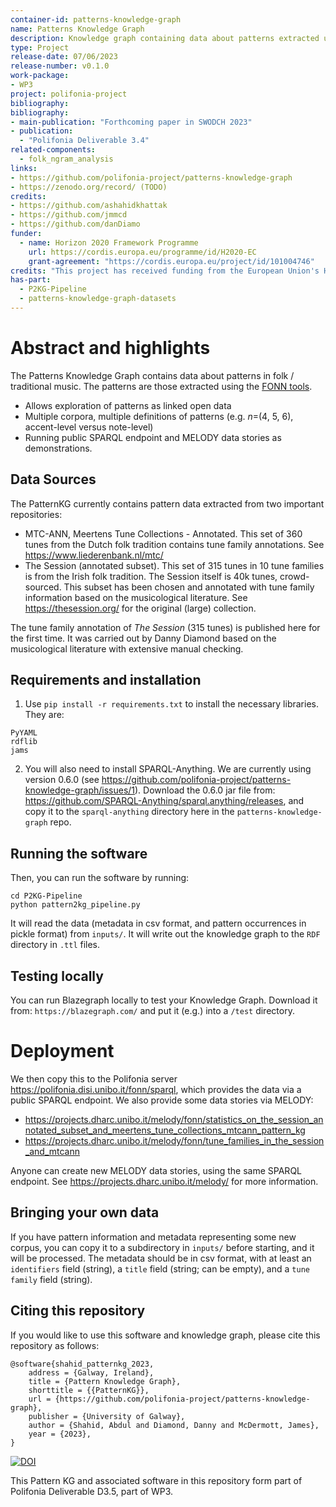 ```yaml
---
container-id: patterns-knowledge-graph
name: Patterns Knowledge Graph
description: Knowledge graph containing data about patterns extracted using the [FONN tools](https://github.com/polifonia-project/folk_ngram_analysis), and software for creating that knowledge graph
type: Project
release-date: 07/06/2023
release-number: v0.1.0
work-package:
- WP3
project: polifonia-project
bibliography:
bibliography:
- main-publication: "Forthcoming paper in SWODCH 2023"
- publication: 
  - "Polifonia Deliverable 3.4"
related-components:
  - folk_ngram_analysis
links:
- https://github.com/polifonia-project/patterns-knowledge-graph
- https://zenodo.org/record/ (TODO)
credits:
- https://github.com/ashahidkhattak
- https://github.com/jmmcd
- https://github.com/danDiamo
funder:
  - name: Horizon 2020 Framework Programme
    url: https://cordis.europa.eu/programme/id/H2020-EC
    grant-agreement: "https://cordis.europa.eu/project/id/101004746"
credits: "This project has received funding from the European Union's Horizon 2020 research and innovation programme under grant agreement N. 101004746."
has-part:
  - P2KG-Pipeline
  - patterns-knowledge-graph-datasets
---
```


# Abstract and highlights
The Patterns Knowledge Graph contains data about patterns in folk / traditional music. The patterns are those extracted using the [FONN tools](https://github.com/polifonia-project/folk_ngram_analysis).

* Allows exploration of patterns as linked open data
* Multiple corpora, multiple definitions of patterns (e.g. $n$=(4, 5, 6), accent-level versus note-level)
* Running public SPARQL endpoint and MELODY data stories as demonstrations.

## Data Sources
The PatternKG currently contains pattern data extracted from two important repositories:

* MTC-ANN, Meertens Tune Collections - Annotated. This set of 360 tunes from the Dutch folk tradition contains tune family annotations. See https://www.liederenbank.nl/mtc/
* The Session (annotated subset). This set of 315 tunes in 10 tune families is from the Irish folk tradition. The Session itself is 40k tunes, crowd-sourced. This subset has been chosen and annotated with tune family information based on the musicological literature. See https://thesession.org/ for the original (large) collection. 
 
The tune family annotation of *The Session* (315 tunes) is published here for the first time. It was carried out by Danny Diamond based on the musicological literature with extensive manual checking.


## Requirements and installation

1. Use `pip install -r requirements.txt` to install the necessary libraries. They are:

```
PyYAML
rdflib
jams
```

2. You will also need to install SPARQL-Anything. We are currently using version 0.6.0 (see https://github.com/polifonia-project/patterns-knowledge-graph/issues/1). Download the 0.6.0 jar file from: https://github.com/SPARQL-Anything/sparql.anything/releases, and copy it to the `sparql-anything` directory here in the `patterns-knowledge-graph` repo.

## Running the software

Then, you can run the software by running:

```
cd P2KG-Pipeline
python pattern2kg_pipeline.py
```

It will read the data (metadata in csv format, and pattern occurrences in pickle format) from `inputs/`. It will write out the knowledge graph to the `RDF` directory in `.ttl` files.

## Testing locally

You can run Blazegraph locally to test your Knowledge Graph. Download it from: `https://blazegraph.com/` and put it (e.g.) into a `/test` directory.  

# Deployment 

We then copy this to the Polifonia server https://polifonia.disi.unibo.it/fonn/sparql, which provides the data via a public SPARQL endpoint. We also provide some data stories via MELODY:

* https://projects.dharc.unibo.it/melody/fonn/statistics_on_the_session_annotated_subset_and_meertens_tune_collections_mtcann_pattern_kg
* https://projects.dharc.unibo.it/melody/fonn/tune_families_in_the_session_and_mtcann

Anyone can create new MELODY data stories, using the same SPARQL endpoint. See https://projects.dharc.unibo.it/melody/ for more information.

## Bringing your own data

If you have pattern information and metadata representing some new corpus, you can copy it to a subdirectory in `inputs/` before starting, and it will be processed. The metadata should be in csv format, with at least an `identifiers` field (string), a `title` field (string; can be empty), and a `tune family` field (string). 


## Citing this repository

If you would like to use this software and knowledge graph, please cite this repository as follows:

```
@software{shahid_patternkg_2023,
	address = {Galway, Ireland},
	title = {Pattern Knowledge Graph},
	shorttitle = {{PatternKG}},
	url = {https://github.com/polifonia-project/patterns-knowledge-graph},
	publisher = {University of Galway},
	author = {Shahid, Abdul and Diamond, Danny and McDermott, James},
	year = {2023},
}
```



[![DOI](https://zenodo.org/badge/DOI/10.5281/zenodo.8034504.svg)](https://doi.org/10.5281/zenodo.8034504)

This Pattern KG and associated software in this repository form part of Polifonia Deliverable D3.5, part of WP3.

